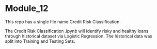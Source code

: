 # Module_12

This repo has a single file name Credit Risk Classification. 

The Credit Risk Classification .ipynb will identify risky and healthy loans through historical dataset via Logistic Regression. The historical data was split into Training and Testing Sets. 
